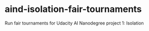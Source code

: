# aind-isolation-fair-tournaments
Run fair tournaments for Udacity AI Nanodegree project 1: Isolation
